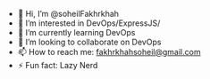 - 👋 Hi, I’m @soheilFakhrkhah
- 👀 I’m interested in DevOps/ExpressJS/
- 🌱 I’m currently learning DevOps
- 💞️ I’m looking to collaborate on DevOps 
- 📫 How to reach me: fakhrkhahsoheil@gmail.com
- ⚡ Fun fact: Lazy Nerd

<!---
soheilFakhrkhah/soheilFakhrkhah is a ✨ special ✨ repository because its `README.md` (this file) appears on your GitHub profile.
You can click the Preview link to take a look at your changes.
--->
